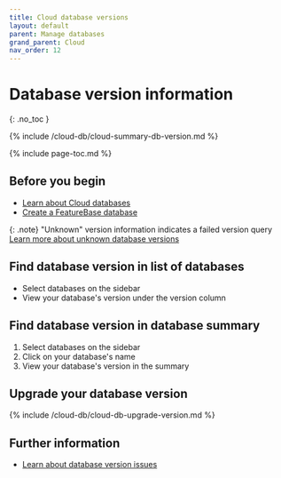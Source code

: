 ```yaml
---
title: Cloud database versions
layout: default
parent: Manage databases
grand_parent: Cloud
nav_order: 12
---
```


# Database version information
{: .no_toc }

{% include /cloud-db/cloud-summary-db-version.md %}

{% include page-toc.md %}

## Before you begin
* [Learn about Cloud databases](/docs/cloud/cloud-databases/cloud-db-manage)
* [Create a FeatureBase database](/docs/cloud/cloud-databases/cloud-db-create-custom)

{: .note}
"Unknown" version information indicates a failed version query
[Learn more about unknown database versions](/docs/cloud/cloud-troubleshooting/issue-cloud-version-unknown)

## Find database version in list of databases
* Select databases on the sidebar
* View your database's version under the version column

## Find database version in database summary
1. Select databases on the sidebar
2. Click on your database's name
3. View your database's version in the summary

## Upgrade your database version
{% include /cloud-db/cloud-db-upgrade-version.md %}

## Further information
* [Learn about database version issues](/docs/cloud/cloud-troubleshooting/issue-cloud-version-unknown)

